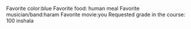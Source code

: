 Favorite color:blue 
Favorite food: human meal
Favorite musician/band:haram
Favorite movie:you
Requested grade in the course: 100 inshala



